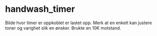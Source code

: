 # handwash_timer

Bilde hvor timer er oppkoblet er lastet opp. Merk at en enkelt kan justere toner og varighet slik en ønsker. Brukte en 10K motstand. 

